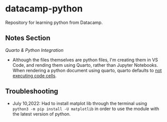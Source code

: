 # datacamp-python
Repository for learning python from Datacamp.

## Notes Section
*Quarto & Python Integration*
- Although the files themselves are python files, I'm creating them in VS Code, and rending them using Quarto, rather than Jupyter Notebooks. When rendering a python document using quarto, quarto defaults to [not executing code cells](https://quarto.org/docs/tools/jupyter-lab.html#cell-execution). 


## Troubleshooting 
- July 10,2022: Had to install matplot lib through the terminal using `python3 -m pip install -U matplotlib` in order to use the module with the latest version of python.